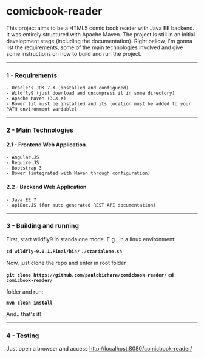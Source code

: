 # comicbook-reader

This project aims to be a HTML5 comic book reader with Java EE backend. It was entirely structured with Apache Maven. The project is still in an initial development stage (including the documentation). Right bellow, I'm gonna list the requirements, some of the main technologies involved and give some instructions on how to build and run the project.

***
### 1 - Requirements
    - Oracle's JDK 7.X.(installed and configured)
    - Wildfly9 (just download and uncompress it in some directory)
    - Apache Maven (3.X.X)
    - Bower (it must be installed and its location must be added to your PATH environment variable)
    
***
### 2 - Main Technologies
    
#### 2.1 - Frontend Web Application
    - Angular.JS
    - Require.JS
    - Bootstrap 3
    - Bower (integrated with Maven through configuration)

#### 2.2 - Backend Web Application
    - Java EE 7
    - apiDoc.JS (for auto generated REST API documentation)

***
### 3 - Building and running
    
First, start wildfly9 in standalone mode. E.g., in a linux environment:

**`cd wildfly-9.0.1.Final/bin/`**
**`./standalone.sh`**

Now, just clone the repo and enter in root folder

**`git clone https://github.com/paulobichara/comicbook-reader/`**
**`cd comicbook-reader/`**

folder and run:

**`mvn clean install`**

And.. that's it!

***
### 4 - Testing

Just open a browser and access [http://localhost:8080/comicbook-reader/](http://localhost:8080/comicbook-reader/)
    
